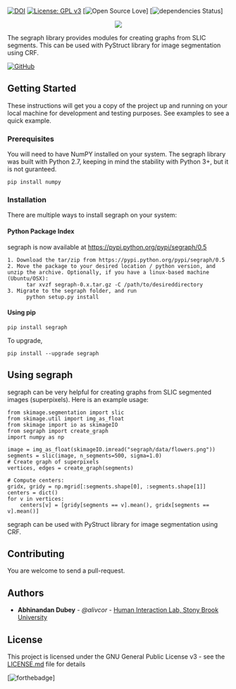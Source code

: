 
[![DOI](https://zenodo.org/badge/92789575.svg)](https://zenodo.org/badge/latestdoi/92789575)
[![License: GPL v3](https://img.shields.io/badge/License-GPL%20v3-blue.svg)](http://www.gnu.org/licenses/gpl-3.0)
[![Open Source Love](https://badges.frapsoft.com/os/v1/open-source.png?v=103)]
[![dependencies Status](https://david-dm.org/boennemann/badges/status.svg)]

<p align="center">
<img src="https://github.com/alivcor/segraph/blob/master/logo.png"/>
</p>


The segraph library provides modules for creating graphs from SLIC segments. This can be used with PyStruct library for image segmentation using CRF.

[![GitHub]()](https://github.com/alivcor/segraph)

## Getting Started

These instructions will get you a copy of the project up and running on your local machine for development and testing purposes. See examples to see a quick example.

### Prerequisites

You will need to have NumPY installed on your system. The segraph library was built with Python 2.7, keeping in mind the stability with Python 3+, but it is not guranteed.

```
pip install numpy
```

### Installation

There are multiple ways to install segraph on your system:

#### Python Package Index

segraph is now available at https://pypi.python.org/pypi/segraph/0.5



```
1. Download the tar/zip from https://pypi.python.org/pypi/segraph/0.5
2. Move the package to your desired location / python version, and unzip the archive. Optionally, if you have a linux-based machine (Ubuntu/OSX):
      tar xvzf segraph-0.x.tar.gz -C /path/to/desireddirectory
3. Migrate to the segraph folder, and run
      python setup.py install
```

#### Using pip

```
pip install segraph
```

To upgrade,

```
pip install --upgrade segraph
```


## Using segraph

segraph can be very helpful for creating graphs from SLIC segmented images (superpixels). Here is an example usage:

```
from skimage.segmentation import slic
from skimage.util import img_as_float
from skimage import io as skimageIO
from segraph import create_graph
import numpy as np

image = img_as_float(skimageIO.imread("segraph/data/flowers.png"))
segments = slic(image, n_segments=500, sigma=1.0)
# Create graph of superpixels 
vertices, edges = create_graph(segments)

# Compute centers:
gridx, gridy = np.mgrid[:segments.shape[0], :segments.shape[1]]
centers = dict()
for v in vertices:
    centers[v] = [gridy[segments == v].mean(), gridx[segments == v].mean()]

```

segraph can be used with PyStruct library for image segmentation using CRF.


## Contributing

You are welcome to send a pull-request.


## Authors

* **Abhinandan Dubey** - *@alivcor* - [Human Interaction Lab, Stony Brook University](https://www.cs.stonybrook.edu/~adubey)


## License

This project is licensed under the GNU General Public License v3 - see the [LICENSE.md](LICENSE.md) file for details

[![forthebadge](http://forthebadge.com/images/badges/makes-people-smile.svg)]

